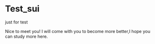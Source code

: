 # Test_sui
just for test

Nice to meet you! I will come with you to become more better,I hope you can study more here.
